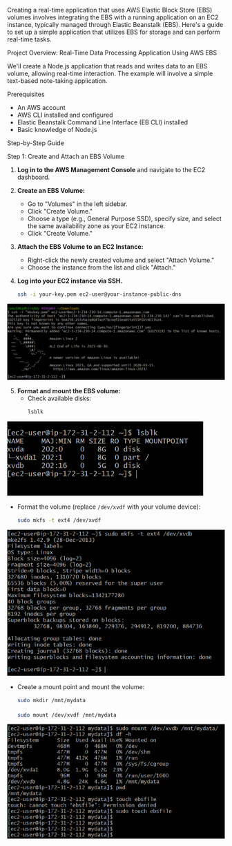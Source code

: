 Creating a real-time application that uses AWS Elastic Block Store (EBS) 
volumes involves integrating the EBS with a running application on an EC2 instance, 
typically managed through Elastic Beanstalk (EBS). 
Here's a guide to set up a simple application that utilizes EBS for storage and can perform real-time tasks.

Project Overview: Real-Time Data Processing Application Using AWS EBS

We'll create a Node.js application that reads and writes data to an EBS volume, allowing real-time interaction. 
The example will involve a simple text-based note-taking application.

Prerequisites
- An AWS account
- AWS CLI installed and configured
- Elastic Beanstalk Command Line Interface (EB CLI) installed
- Basic knowledge of Node.js

Step-by-Step Guide

Step 1: Create and Attach an EBS Volume

1. **Log in to the AWS Management Console** and navigate to the EC2 dashboard.

2. **Create an EBS Volume:**
   - Go to "Volumes" in the left sidebar.
   - Click "Create Volume."
   - Choose a type (e.g., General Purpose SSD), specify size, and select the same availability zone as your EC2 instance.
   - Click "Create Volume."

3. **Attach the EBS Volume to an EC2 Instance:**
   - Right-click the newly created volume and select "Attach Volume."
   - Choose the instance from the list and click "Attach."

4. **Log into your EC2 instance via SSH.**
   ```bash
   ssh -i your-key.pem ec2-user@your-instance-public-dns
   ```
![preview](./ebs1.png)

5. **Format and mount the EBS volume:**
   - Check available disks:
     ```bash
     lsblk
     ```
![preview](./ebs2.png)
   - Format the volume (replace `/dev/xvdf` with your volume device):
     ```bash
     sudo mkfs -t ext4 /dev/xvdf
     ```
![preview](./ebs3.png)
   - Create a mount point and mount the volume:
     ```bash
     sudo mkdir /mnt/mydata

     sudo mount /dev/xvdf /mnt/mydata
     ```
![preview](./ebs4.png)